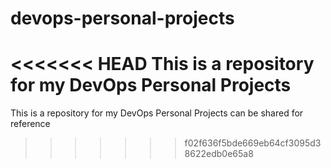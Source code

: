 # devops-personal-projects
<<<<<<< HEAD
This is a repository for my DevOps Personal Projects 
=======
This is a repository for my DevOps Personal Projects can be shared for reference
>>>>>>> f02f636f5bde669eb64cf3095d38622edb0e65a8
